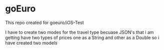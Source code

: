 # goEuro

This repo created for goeuro/iOS-Test 

I have to create two modes for the travel type becuase JSON's that i am getting have two types of prices one as a String and other as a Double so i have 
created two models 
